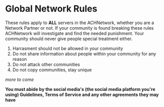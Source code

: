 # Global Network Rules
These rules apply to **ALL** servers in the ACHNetwork, whether you are a Network Partner or not. If your community is found breaking these rules ACHNetwork will investigate and find the needed punishment. Your community should never give people special treatment either.

1. Harrasment should not be allowed in your community
2. Do not share information about people within your community for any reason
3. Do not attack other communities
4. Do not copy communities, stay unique

*more to come*

**You must abide by the social media's (the social media platform you're using) Guidelines, Terms of Service and any other agreements they may have**
